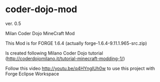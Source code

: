 coder-dojo-mod 
==============

ver. 0.5

Milan Coder Dojo MineCraft Mod

This Mod is for FORGE 1.6.4 (actually forge-1.6.4-9.11.1.965-src.zip) 

Is created following Milano Coder Dojo tutorial (http://coderdojomilano.it/tutorial-minecraft-modding-1/)

Follow this video http://youtu.be/q4HYngIUh0w to use this project with Forge Eclipse Workspace 
